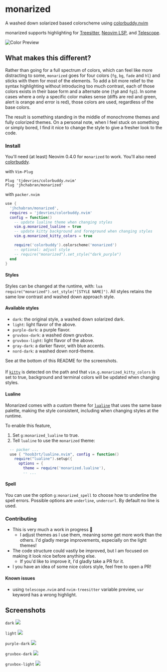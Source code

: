 # monarized

A washed down solarized based colorscheme using [colorbuddy.nvim](https://github.com/tjdevries/colorbuddy.nvim)

monarized supports highlighting for [Treesitter](https://github.com/nvim-treesitter/nvim-treesitter), [Neovim LSP](https://neovim.io/doc/user/lsp.html), and [Telescope](https://github.com/nvim-telescope/telescope.nvim/).

![Color Preview](https://github.com/jhchabran/nvim-config/blob/main/screenshot.jpg?raw=true)

## What makes this different?

Rather than going for a full spectrum of colors, which can feel like more distracting to some, `monarized` goes for four colors (`fg`, `bg`, `fade` and `hl`) and sticks with them for most of the elements. To add a bit more relief to the syntax highlighting without introducing too much contrast, each of those colors exists in their base form and a alternate one (`fg0` and `fg1`). In some cases where a only a specific color makes sense (diffs are red and green, alert is orange and error is red), those colors are used, regardless of the base colors.

The result is something standing in the middle of monochrome themes and fully colorized themes. On a personal note, when I feel stuck on something or simply bored, I find it nice to change the style to give a fresher look to the code.

### Install

You'll need (at least) Neovim 0.4.0 for `monarized` to work. You'll also need [colorbuddy](https://github.com/tjdevries/colorbuddy.nvim).

with `Vim-Plug`
``` vim
Plug 'tjdevries/colorbuddy.nvim'
Plug 'jhchabran/monarized'
```

with `packer.nvim`

``` lua
use {
  'jhchabran/monarized',
  requires = 'jdevries/colorbuddy.nvim'
  config = function()
    -- update lualine theme when changing styles
    vim.g.monarized_lualine = true
    -- update kitty background and foreground when changing styles
    vim.g.monarized_kitty_colors = true

    require('colorbuddy').colorscheme('monarized')
    -- optional: adjust style
    -- require("monarized").set_style("dark_purple")
  end
}
```

#### Styles

Styles can be changed at the runtime, with: `lua require("monarized").set_style("[STYLE NAME]")`. All styles retains the same
low contrast and washed down approach style.

#### Available styles

- `dark`: the original style, a washed down solarized dark.
- `light`: light flavor of the above.
- `purple-dark`: a purple flavor.
- `gruvbox-dark`: a washed down gruvbox.
- `gruvbox-light`: light flavor of the above.
- `gray-dark`: a darker flavor, with blue accents.
- `nord-dark`: a washed down nord-theme.

See at the bottom of this README for the screenshots.

####

If [`kitty`](https://sw.kovidgoyal.net/kitty/) is detected on the path and that `vim.g.monarized_kitty_colors` is set to true, background and terminal colors will be updated when changing styles.


#### Lualine

Monarized comes with a custom theme for [`lualine`](https://github.com/hoob3rt/lualine.nvim) that uses the same base palette, making
the style consistent, including when changing styles at the runtime.

To enable this feature, 

1. Set `g:monarized_lualine` to true.
2. Tell `lualine` to use the `monarized` theme:

```lua
  -- packer ...
  use { "hoob3rt/lualine.nvim", config = function()
    require("lualine").setup({
      options = {
        theme = require('monarized.lualine'),
        -- ...
```

#### Spell

You can use the option `g:monarized_spell` to choose how to underline the spell errors.
Possible options are `underline`, `undercurl`. By default no line is used.

### Contributing

- This is very much a work in progress 🚧
  - I adjust themes as I use them, meaning some get more work than the others. I'd gladly merge improvements, especially on the light themes!
- The code structure could vastly be improved, but I am focused on making it look nice before anything else.
  - If you'd like to improve it, I'd gladly take a PR for it.
- I you have an idea of some nice colors style, feel free to open a PR!

#### Known issues

- using `telescope.nvim` and `nvim-treesitter` variable preview, `var` keyword has a wrong highlight.

## Screenshots

`dark`
![](./screenshots/dark.png)

`light`
![](./screenshots/light.png)

`purple-dark`
![](./screenshots/purple-dark.png)

`gruvbox-dark`
![](./screenshots/gruvbox-dark.png)

`gruvbox-light`
![](./screenshots/gruvbox-light.png)

